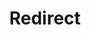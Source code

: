 ﻿---
layout: src/layouts/Redirect.astro
title: Redirect
redirect: /docs/octopus-rest-api/octopus.server.exe-command-line/node
pubDate:  2023-01-01
navSearch: false
navSitemap: false
navMenu: false
---

